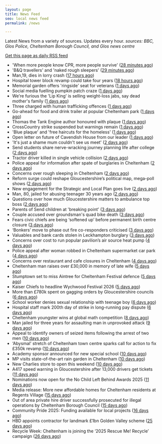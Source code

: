 ```yaml
---
layout: page
title: News Feed
seo: local news feed
permalink: /news

---
```


Latest News from a variety of sources. Updates every hour.
_sources: BBC, Glos Police, Cheltenham Borough Council, and Glos news centre_

[Get this page as daily RSS feed](/daily.rss)

<!-- news_marker starts -->
- 'When more people know CPR, more people survive' ([28 minutes ago](https://www.bbc.com/news/articles/clylg2z6pv1o?at_medium=RSS&at_campaign=rss))
- 'B&Q travellers' and 'naked rough sleepers' ([29 minutes ago](https://www.bbc.com/news/articles/ceq0xgrz8gno?at_medium=RSS&at_campaign=rss))
- Man,19, dies in lorry crash ([17 hours ago](https://www.bbc.com/news/articles/cqjwzqyq59wo?at_medium=RSS&at_campaign=rss))
- Hospital tower block revamp could take four years ([18 hours ago](https://www.bbc.com/news/articles/cj9703410nxo?at_medium=RSS&at_campaign=rss))
- Memorial garden offers 'ringside' seat for veterans ([1 days ago](https://www.bbc.com/news/articles/cly47dejg32o?at_medium=RSS&at_campaign=rss))
- Social media fuelling pumpkin patch craze ([1 days ago](https://www.bbc.com/news/articles/c9313ew8980o?at_medium=RSS&at_campaign=rss))
- We're furious the 'Lip King' is selling weight-loss jabs, say dead mother's family ([1 days ago](https://www.bbc.com/news/articles/c4gk0w95jyjo?at_medium=RSS&at_campaign=rss))
- Three charged with human trafficking offences ([1 days ago](https://www.bbc.com/news/articles/cqx3wp5de9do?at_medium=RSS&at_campaign=rss))
- Go-ahead for food and drink trailer at popular Cheltenham park ([1 days ago](https://gloucesternewscentre.co.uk/go-ahead-for-food-and-drink-trailer-at-popular-cheltenham-park/))
- Thomas the Tank Engine author honoured with plaque ([1 days ago](https://www.bbc.com/news/articles/czjp7gjk4x4o?at_medium=RSS&at_campaign=rss))
- CrossCountry strike suspended but warnings remain ([1 days ago](https://www.bbc.com/news/articles/cvgd5z7wgkdo?at_medium=RSS&at_campaign=rss))
- 'Blue plaque' and 'free haircuts for the homeless' ([1 days ago](https://www.bbc.com/news/articles/c9d6l464wq2o?at_medium=RSS&at_campaign=rss))
- Open letter on future of Cavendish House from our leader ([1 days ago](https://www.cheltenham.gov.uk/news/article/3058/open_letter_on_future_of_cavendish_house_from_our_leader))
- 'It's just a shame mum couldn't see us meet' ([2 days ago](https://www.bbc.com/news/articles/cvg7lp7n11no?at_medium=RSS&at_campaign=rss))
- Send students share nerve-wracking journey planning life after college ([2 days ago](https://www.bbc.com/news/articles/cpq1zwwjlezo?at_medium=RSS&at_campaign=rss))
- Tractor driver killed in single vehicle collision ([2 days ago](https://www.bbc.com/news/articles/cp3x5kr2y79o?at_medium=RSS&at_campaign=rss))
- Police appeal for information after spate of burglaries in Cheltenham ([2 days ago](https://gloucesternewscentre.co.uk/police-appeal-for-information-after-spate-of-burglaries-in-cheltenham-2/))
- Concerns over rough sleeping in Cheltenham ([2 days ago](https://gloucesternewscentre.co.uk/concerns-over-rough-sleeping-in-cheltenham/))
- Reform surge could reshape Gloucestershire’s political map, mega-poll shows ([2 days ago](https://gloucesternewscentre.co.uk/reform-surge-could-reshape-gloucestershires-political-map-mega-poll-shows/))
- New engagement for the Strategic and Local Plan goes live ([2 days ago](https://www.cheltenham.gov.uk/news/article/3059/new_engagement_for_the_strategic_and_local_plan_goes_live))
- Man, 80, jailed for abusing teenager 30 years ago ([2 days ago](https://www.bbc.com/news/articles/c78zd94zlk7o?at_medium=RSS&at_campaign=rss))
- Questions over how much Gloucestershire matters to ambulance top boss ([2 days ago](https://gloucesternewscentre.co.uk/questions-over-how-much-gloucestershire-matters-to-ambulance-top-boss/))
- Parents of Send children at 'breaking point' ([3 days ago](https://www.bbc.com/news/articles/ce3xzg6l5k5o?at_medium=RSS&at_campaign=rss))
- Couple accused over groundsman's quad bike death ([3 days ago](https://www.bbc.com/news/articles/cvgkl35d2m2o?at_medium=RSS&at_campaign=rss))
- Fears civic chiefs are being ‘softened up’ before permanent birth centre closure ([3 days ago](https://gloucesternewscentre.co.uk/fears-civic-chiefs-are-being-softened-up-before-permanent-birth-centre-closure/))
- ‘Bonkers’ move to phase out fire co-responders criticised ([3 days ago](https://gloucesternewscentre.co.uk/bonkers-move-to-phase-out-fire-co-responders-criticised/))
- Valuables and bank cards stolen in Leckhampton burglary ([3 days ago](https://gloucesternewscentre.co.uk/valuables-and-bank-cards-stolen-in-leckhampton-burglary/))
- Concerns over cost to run popular pavilion’s air source heat pump ([4 days ago](https://gloucesternewscentre.co.uk/concerns-over-cost-to-run-popular-pavilions-air-source-heat-pump/))
- Police appeal after woman robbed in Cheltenham supermarket car park ([4 days ago](https://gloucesternewscentre.co.uk/police-appeal-after-woman-robbed-in-cheltenham-supermarket-car-park/))
- Concerns over restaurant and cafe closures in Cheltenham ([4 days ago](https://gloucesternewscentre.co.uk/concerns-over-restaurant-and-cafe-closures-in-cheltenham/))
- Cheltenham man raises over £30,000 in memory of late wife ([5 days ago](https://gloucesternewscentre.co.uk/cheltenham-man-raises-over-30000-in-memory-of-late-wife/))
- Stumptown set to miss Aintree for Cheltenham Festival defence ([5 days ago](https://gloucesternewscentre.co.uk/stumptown-set-to-miss-aintree-for-cheltenham-festival-defence/))
- Kaiser Chiefs to headline Wychwood Festival 2026 ([5 days ago](https://gloucesternewscentre.co.uk/kaiser-chiefs-to-headline-wychwood-festival-2026/))
- More than £780k spent on gagging orders by Gloucestershire councils ([6 days ago](https://gloucesternewscentre.co.uk/more-than-780k-spent-on-gagging-orders-by-gloucestershire-councils/))
- School worker denies sexual relationship with teenage boy ([6 days ago](https://gloucesternewscentre.co.uk/school-worker-denies-sexual-relationship-with-teenage-boy/))
- Hospital staff mark 200th day of strike in long-running pay dispute ([6 days ago](https://gloucesternewscentre.co.uk/hospital-staff-mark-200th-day-of-strike-in-long-running-pay-dispute/))
- Cheltenham youngster wins at global math competition ([8 days ago](https://gloucesternewscentre.co.uk/cheltenham-youngster-wins-at-global-math-competition/))
- Man jailed for three years for assaulting man in unprovoked attack ([9 days ago](https://gloucesternewscentre.co.uk/man-jailed-for-three-years-for-assaulting-man-in-unprovoked-attack/))
- Appeal to identify owners of seized items following the arrest of two men ([10 days ago](https://gloucesternewscentre.co.uk/62581-2/))
- ‘Abysmal’ stretch of Cheltenham town centre sparks call for action to fix £350k revamp ([10 days ago](https://gloucesternewscentre.co.uk/abysmal-stretch-of-cheltenham-town-centre-sparks-call-for-action-to-fix-350k-revamp/))
- Academy sponsor announced for new special school ([10 days ago](https://gloucesternewscentre.co.uk/academy-sponsor-announced-for-new-special-school/))
- MP visits state-of-the-art rain garden in Cheltenham ([10 days ago](https://gloucesternewscentre.co.uk/mp-visits-state-of-the-art-rain-garden-in-cheltenham/))
- New Charlies store to open this weekend ([10 days ago](https://gloucesternewscentre.co.uk/new-charlies-store-to-open-this-weekend/))
- A417 speed warning in Gloucestershire after 13,000 drivers get tickets ([11 days ago](https://gloucesternewscentre.co.uk/a417-speed-warning-in-gloucestershire-after-13000-drivers-get-tickets/))
- Nominations now open for the No Child Left Behind Awards 2025 ([11 days ago](https://www.cheltenham.gov.uk/news/article/3057/nominations_now_open_for_the_no_child_left_behind_awards_2025))
- Media release: More new affordable homes for Cheltenham residents at Regents Village ([15 days ago](https://www.cheltenham.gov.uk/news/article/3055/media_release_more_new_affordable_homes_for_cheltenham_residents_at_regents_village))
- Out of area private hire driver successfully prosecuted for illegal operations by Cheltenham Borough Council ([15 days ago](https://www.cheltenham.gov.uk/news/article/3054/out_of_area_private_hire_driver_successfully_prosecuted_for_illegal_operations_by_cheltenham_borough_council))
- Community Pride 2025: Funding available for local projects ([16 days ago](https://www.cheltenham.gov.uk/news/article/3053/community_pride_2025_funding_available_for_local_projects))
- HBD appoints contractor for landmark £1bn Golden Valley scheme ([25 days ago](https://www.cheltenham.gov.uk/news/article/3052/hbd_appoints_contractor_for_landmark_1bn_golden_valley_scheme))
- Recycle Week: Cheltenham is joining the ‘2025 Rescue Me! Recycle’ campaign ([26 days ago](https://www.cheltenham.gov.uk/news/article/3051/recycle_week_cheltenham_is_joining_the_2025_rescue_me_recycle_campaign))

<!-- news_marker ends -->
